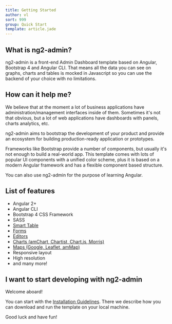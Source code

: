 ```yaml
---
title: Getting Started
author: vl
sort: 999
group: Quick Start
template: article.jade
---
```


## What is ng2-admin?

ng2-admin is a front-end Admin Dashboard template based on Angular, Bootstrap 4 and Angular CLI. That means all the 
data you can see on graphs, charts and tables is mocked in Javascript so you can use the 
backend of your choice with no limitations.

## How can it help me?

We believe that at the moment a lot of business applications have administration/management interfaces inside of them. Sometimes it's not that obvious, but a lot of web applications have dashboards with panels, charts analytics, etc.

ng2-admin aims to bootstrap the development of your product and provide an 
ecosystem for building production-ready application or prototypes.

Frameworks like Bootstrap provide a number of components, but usually it's not enough to 
build a real-world app. This template comes with lots of popular UI components with a unified color scheme, 
plus it is based on a modern Angular framework and has a flexible component based structure.

You can also use ng2-admin for the purpose of learning Angular.

## List of features

* Angular 2+
* Angular CLI
* Bootstrap 4 CSS Framework
* SASS
* [Smart Table](http://akveo.com/ng2-admin/#/pages/tables/smarttables)
* [Forms](http://akveo.com/ng2-admin/#/pages/forms/inputs)
* [Editors](http://akveo.com/ng2-admin/#/pages/editors/ckeditor)
* [Charts (amChart, Chartist, Chart.js, Morris)](http://akveo.com/ng2-admin/#/pages/charts/chartist-js)
* [Maps (Google, Leaflet, amMap)](http://akveo.com/ng2-admin/#/pages/maps/googlemaps)
* Responsive layout
* High resolution
* and many more!

## I want to start developing with ng2-admin

Welcome aboard!

You can start with the [Installation Guidelines](/ng2-admin/articles/002-installation-guidelines/). 
There we describe how you can download and run the template on your local machine.

Good luck and have fun!